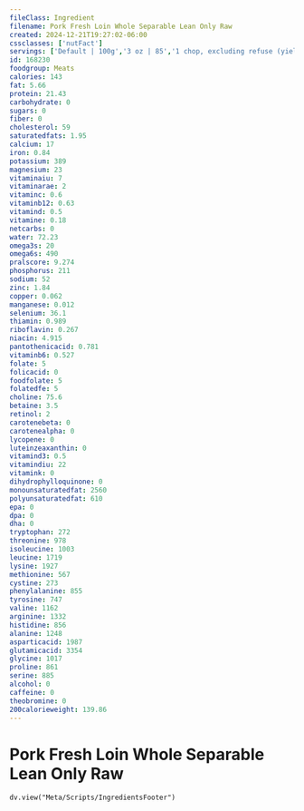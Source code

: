 ```yaml
---
fileClass: Ingredient
filename: Pork Fresh Loin Whole Separable Lean Only Raw
created: 2024-12-21T19:27:02-06:00
cssclasses: ['nutFact']
servings: ['Default | 100g','3 oz | 85','1 chop, excluding refuse (yield from 1 raw chop, with refuse, weighing 151 g) | 106']
id: 168230
foodgroup: Meats
calories: 143
fat: 5.66
protein: 21.43
carbohydrate: 0
sugars: 0
fiber: 0
cholesterol: 59
saturatedfats: 1.95
calcium: 17
iron: 0.84
potassium: 389
magnesium: 23
vitaminaiu: 7
vitaminarae: 2
vitaminc: 0.6
vitaminb12: 0.63
vitamind: 0.5
vitamine: 0.18
netcarbs: 0
water: 72.23
omega3s: 20
omega6s: 490
pralscore: 9.274
phosphorus: 211
sodium: 52
zinc: 1.84
copper: 0.062
manganese: 0.012
selenium: 36.1
thiamin: 0.989
riboflavin: 0.267
niacin: 4.915
pantothenicacid: 0.781
vitaminb6: 0.527
folate: 5
folicacid: 0
foodfolate: 5
folatedfe: 5
choline: 75.6
betaine: 3.5
retinol: 2
carotenebeta: 0
carotenealpha: 0
lycopene: 0
luteinzeaxanthin: 0
vitamind3: 0.5
vitamindiu: 22
vitamink: 0
dihydrophylloquinone: 0
monounsaturatedfat: 2560
polyunsaturatedfat: 610
epa: 0
dpa: 0
dha: 0
tryptophan: 272
threonine: 978
isoleucine: 1003
leucine: 1719
lysine: 1927
methionine: 567
cystine: 273
phenylalanine: 855
tyrosine: 747
valine: 1162
arginine: 1332
histidine: 856
alanine: 1248
asparticacid: 1987
glutamicacid: 3354
glycine: 1017
proline: 861
serine: 885
alcohol: 0
caffeine: 0
theobromine: 0
200calorieweight: 139.86
---
```


# Pork Fresh Loin Whole Separable Lean Only Raw

```dataviewjs
dv.view("Meta/Scripts/IngredientsFooter")
```